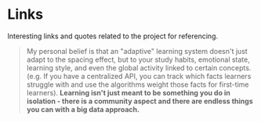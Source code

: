 # Links
Interesting links and quotes related to the project for referencing.

> My personal belief is that an "adaptive" learning system doesn't just adapt to the spacing effect, but to your study habits, emotional state, learning style, and even the global activity linked to certain concepts. (e.g. If you have a centralized API, you can track which facts learners struggle with and use the algorithms weight those facts for first-time learners). **Learning isn't just meant to be something you do in isolation - there is a community aspect and there are endless things you can with a big data approach.**

[](https://news.ycombinator.com/item?id=10727433)